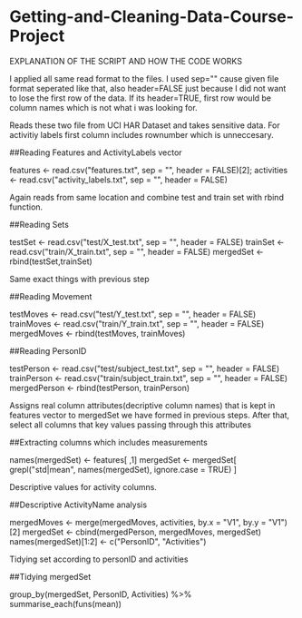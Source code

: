 # Getting-and-Cleaning-Data-Course-Project
EXPLANATION OF THE SCRIPT AND HOW THE CODE WORKS

I applied all same read format to the files. I used sep="" cause given file format seperated like that, also header=FALSE just because I did not want to lose the first row of the data. If its header=TRUE, first row would be column names which is not what i was looking for.

Reads these two file from UCI HAR Dataset and takes sensitive data. For activitiy labels first column includes rownumber which is unneccesary.

##Reading Features and ActivityLabels vector
   
features <- read.csv("features.txt", sep = "", header = FALSE)[2]; 
activities <- read.csv("activity_labels.txt", sep = "", header = FALSE)
   
Again reads from same location and combine test and train set with rbind function.

##Reading Sets
   
testSet <- read.csv("test/X_test.txt", sep = "", header = FALSE)
trainSet <- read.csv("train/X_train.txt", sep = "", header = FALSE)
mergedSet <- rbind(testSet,trainSet)    
   
Same exact things with previous step

##Reading Movement
   
testMoves <- read.csv("test/Y_test.txt", sep = "", header = FALSE)
trainMoves <- read.csv("train/Y_train.txt", sep = "", header = FALSE)
mergedMoves <- rbind(testMoves, trainMoves)
      
##Reading PersonID
   
testPerson <- read.csv("test/subject_test.txt", sep = "", header = FALSE)
trainPerson <- read.csv("train/subject_train.txt", sep = "", header = FALSE)
mergedPerson <- rbind(testPerson, trainPerson)
   
Assigns real column attributes(decriptive column names) that is kept in features vector to mergedSet we have formed in previous steps. After that, select all columns that key values passing through this attributes

##Extracting columns which includes measurements
   
names(mergedSet) <- features[ ,1]
mergedSet <- mergedSet[ grepl("std|mean", names(mergedSet), ignore.case = TRUE) ] 
   
Descriptive values for activity columns.

##Descriptive ActivityName analysis
   
mergedMoves <- merge(mergedMoves, activities, by.x = "V1", by.y = "V1")[2]
mergedSet <- cbind(mergedPerson, mergedMoves, mergedSet)
names(mergedSet)[1:2] <- c("PersonID", "Activities")
   
Tidying set according to personID and activities

##Tidying mergedSet
   
group_by(mergedSet, PersonID, Activities) %>%
summarise_each(funs(mean))
